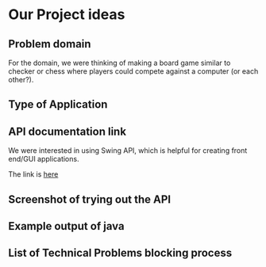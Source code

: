 # Our Project ideas

## Problem domain
For the domain, we were thinking of making a board game similar to checker or chess 
where players could compete against a computer (or each other?).

## Type of Application


## API documentation link
We were interested in using Swing API, which is helpful for creating front end/GUI applications.

The link is [here](https://docs.oracle.com/javase/8/docs/api/index.html?javax/swing/package-summary.html)

## Screenshot of trying out the API


## Example output of java


## List of Technical Problems blocking process
